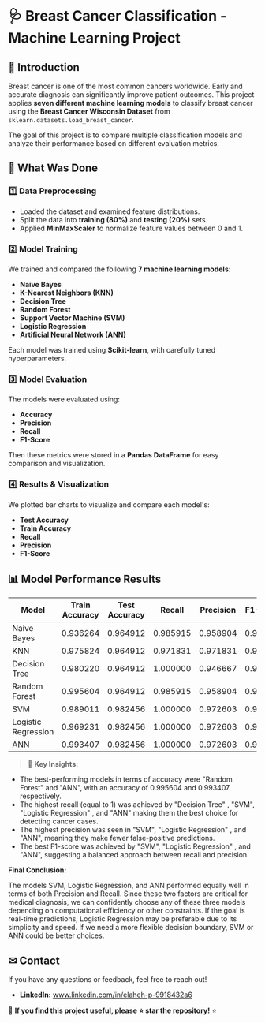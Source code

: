 # 🩺 Breast Cancer Classification - Machine Learning Project

## 📌 Introduction
Breast cancer is one of the most common cancers worldwide. Early and accurate diagnosis can significantly improve patient outcomes. This project applies **seven different machine learning models** to classify breast cancer using the **Breast Cancer Wisconsin Dataset** from `sklearn.datasets.load_breast_cancer`.

The goal of this project is to compare multiple classification models and analyze their performance based on different evaluation metrics.

## 📂 What Was Done
### **1️⃣ Data Preprocessing**
- Loaded the dataset and examined feature distributions.
- Split the data into **training (80%)** and **testing (20%)** sets.
- Applied **MinMaxScaler** to normalize feature values between 0 and 1.

### **2️⃣ Model Training**
We trained and compared the following **7 machine learning models**:
- **Naive Bayes**
- **K-Nearest Neighbors (KNN)**
- **Decision Tree**
- **Random Forest**
- **Support Vector Machine (SVM)**
- **Logistic Regression**
- **Artificial Neural Network (ANN)**

Each model was trained using **Scikit-learn**, with carefully tuned hyperparameters.

### **3️⃣ Model Evaluation**
The models were evaluated using:
- **Accuracy**
- **Precision**
- **Recall**
- **F1-Score**

Then these metrics were stored in a **Pandas DataFrame** for easy comparison and visualization.

### **4️⃣ Results & Visualization**
We plotted bar charts to visualize and compare each model's:
- **Test Accuracy**
- **Train Accuracy**
- **Recall**
- **Precision**
- **F1-Score**

## 📊 Model Performance Results

| Model               | Train Accuracy | Test Accuracy | Recall  | Precision | F1-Score |
|---------------------|---------------|--------------|---------|-----------|----------|
| Naive Bayes        | 0.936264      | 0.964912     | 0.985915 | 0.958904  | 0.972222 |
| KNN                | 0.975824      | 0.964912     | 0.971831 | 0.971831  | 0.971831 |
| Decision Tree      | 0.980220      | 0.964912     | 1.000000 | 0.946667  | 0.972603 |
| Random Forest      | 0.995604      | 0.964912     | 0.985915 | 0.958904  | 0.972222 |
| SVM                | 0.989011      | 0.982456     | 1.000000 | 0.972603  | 0.986111 |
| Logistic Regression| 0.969231      | 0.982456     | 1.000000 | 0.972603  | 0.986111 |
| ANN                | 0.993407      | 0.982456     | 1.000000 | 0.972603  | 0.986111 |



> 🚀 **Key Insights:**
- The best-performing models in terms of accuracy were "Random Forest" and "ANN", with an accuracy of  0.995604  and  0.993407 respectively.
- The highest recall (equal to 1) was achieved by "Decision Tree" , "SVM", "Logistic Regression" , and "ANN" making them the best choice for detecting cancer cases.
- The highest precision was seen in "SVM", "Logistic Regression" , and "ANN", meaning they make fewer false-positive predictions.
- The best F1-score was achieved by "SVM", "Logistic Regression" , and "ANN", suggesting a balanced approach between recall and precision.

**Final Conclusion:**

The models SVM, Logistic Regression, and ANN performed equally well in terms of both Precision and Recall.
Since these two factors are critical for medical diagnosis, we can confidently choose any of these three models depending on computational efficiency or other constraints.
If the goal is real-time predictions, Logistic Regression may be preferable due to its simplicity and speed.
If we need a more flexible decision boundary, SVM or ANN could be better choices.

## ✉ Contact
If you have any questions or feedback, feel free to reach out!
- **LinkedIn:** www.linkedin.com/in/elaheh-p-9918432a6

🚀 **If you find this project useful, please ⭐ star the repository!** ⭐

